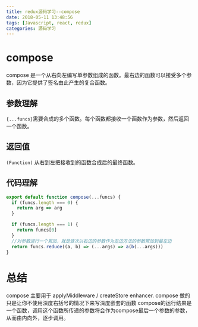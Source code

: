 ```yaml
---
title: redux源码学习--compose
date: 2018-05-11 13:48:56
tags: [Javascript, react, redux]
categories: 源码学习
---
```

<h1>compose</h1>
compose 是一个从右向左编写单参数组成的函数。最右边的函数可以接受多个参数，因为它提供了签名由此产生的复合函数。

## 参数理解
`{...funcs}`需要合成的多个函数。每个函数都接收一个函数作为参数，然后返回一个函数。

## 返回值
`(Function)` 从右到左把接收到的函数合成后的最终函数。

## 代码理解
```javascript
export default function compose(...funcs) {
  if (funcs.length === 0) {
    return arg => arg
  }

  if (funcs.length === 1) {
    return funcs[0]
  }
  //对参数进行一个累加，就是依次以右边的参数作为左边方法的参数累加到最左边
  return funcs.reduce((a, b) => (...args) => a(b(...args)))
}
```
<h1>总结</h1>
compose 主要用于 applyMiddleware / createStore enhancer.
compose 做的只是让你不使用深度右括号的情况下来写深度嵌套的函数
compose的运行结果是一个函数，调用这个函数所传递的参数将会作为compose最后一个参数的参数，从而由内向外，逐步调用。


